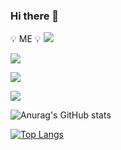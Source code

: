 ### Hi there 👋

<!--
**ONrime/ONrime** is a ✨ _special_ ✨ repository because its `README.md` (this file) appears on your GitHub profile.

Here are some ideas to get you started:

- 🔭 I’m currently working on ...
- 🌱 I’m currently learning ...
- 👯 I’m looking to collaborate on ...
- 🤔 I’m looking for help with ...
- 💬 Ask me about ...
- 📫 How to reach me: ...
- 😄 Pronouns: ...
- ⚡ Fun fact: ...
-->

:bulb: ME :bulb:
<a href="https://www.youtube.com/channel/UCDFAcRSk9pBDhdRbEzMa1fg" target="_blank"><img src="https://img.shields.io/badge/YouTube-20c997?style=flat-square&logo=YouTube&logoColor=white"/></a>

<a href="[연결할 링크]" target="_blank"><img src="https://img.shields.io/badge/[쓰고 싶은 텍스트]-[컬러 코드]?style=flat-square&logo=[브랜드 이름]&logoColor=white"/></a>

<a href="https://velog.io/@colorful-stars" target="_blank"><img src="https://img.shields.io/badge/Velog-20c997?style=flat-square&logo=Vimeo&logoColor=white"/></a>

<a href="https://velog.io/@colorful-stars" target="_blank"><img src="https://img.shields.io/badge/Velog-20c997?style=flat-square&logo=Vimeo&logoColor=white"/></a>

![Anurag's GitHub stats](https://github-readme-stats.vercel.app/api?username=ONrime&show_icons=true&theme=highcontrast)

[![Top Langs](https://github-readme-stats.vercel.app/api/top-langs/?username=ONrime&layout=compact)](https://github.com/anuraghazra/github-readme-stats)
